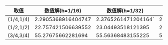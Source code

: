 | 取值      | 数值解(h=1/16)     | 数值解(h=1/32)      | 数值解(1/64)       | 精确解             |
| --------- | ------------------ | ------------------- | ------------------ | ------------------ |
| (1/4,1/4) | 2.2905368916404747 | 2.3765261471204164` | 2.398058271014387  | 2.405238690482676  |
| (1/2,1/2) | 22.757421506639552 | 23.04493518121395   | 23.11675719574881  | 23.140692632779267 |
| (3/4,3/4) | 55.27675662281694  | 55.56368483155225   | 55.635108949328625 | 55.65888924492812  |
